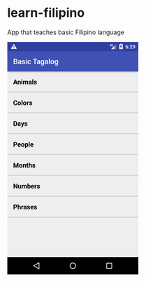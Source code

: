# learn-filipino
App that teaches basic Filipino language

<img src="img/screenshot.png" width="300">
